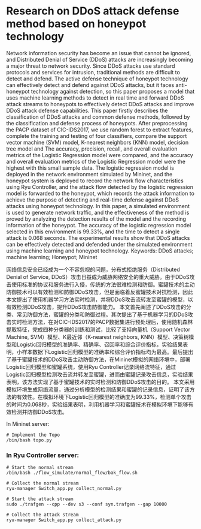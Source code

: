 # Research on DDoS attack defense method based on honeypot technology
Network information security has become an issue that cannot be ignored, and Distributed Denial of Service (DDoS) attacks are increasingly becoming a major threat to network security. Since DDoS attacks use standard protocols and services for intrusion, traditional methods are difficult to detect and defend. The active defense technique of honeypot technology can effectively detect and defend against DDoS attacks, but it faces anti-honeypot technology against detection, so this paper proposes a model that uses machine learning methods to detect in real time and forward DDoS attack streams to honeypots to effectively detect DDoS attacks and improve DDoS attack defense capabilities.
This paper firstly describes the classification of DDoS attacks and common defense methods, followed by the classification and defense process of honeypots. After preprocessing the PACP dataset of CIC-IDS2017, we use random forest to extract features, complete the training and testing of four classifiers, compare the support vector machine (SVM) model, K-nearest neighbors (KNN) model, decision tree model and The accuracy, precision, recall, and overall evaluation metrics of the Logistic Regression model were compared, and the accuracy and overall evaluation metrics of the Logistic Regression model were the highest with this small sample data. The logistic regression model is deployed in the network environment simulated by Mininet, and the honeypot system is deployed to record the network flow characteristics using Ryu Controller, and the attack flow detected by the logistic regression model is forwarded to the honeypot, which records the attack information to achieve the purpose of detecting and real-time defense against DDoS attacks using honeypot technology.
In this paper, a simulated environment is used to generate network traffic, and the effectiveness of the method is proved by analyzing the detection results of the model and the recording information of the honeypot. The accuracy of the logistic regression model selected in this environment is 99.33%, and the time to detect a single attack is 0.068 seconds. The experimental results show that DDoS attacks can be effectively detected and defended under the simulated environment using machine learning and honeypot technology.
Keywords: DDoS attacks; machine learning; Honeypot; Mininet


网络信息安全已经成为一个不容忽视的问题，分布式拒绝服务（Distributed Denial of Service, DDoS）攻击日益成为威胁网络安全的重大威胁。由于DDoS攻击使用标准的协议和服务进行入侵，传统的方法很难检测和防御。蜜罐技术的主动防御技术可以有效检测和防御DDoS攻击，但是面临着反蜜罐技术对抗检测，因此本文提出了使用机器学习方法实时检测，并将DDoS攻击流转发至蜜罐的模型，以有效检测DDoS攻击，提升DDoS攻击防御能力。
本文首先阐述了DDoS攻击的分类、常见防御方法，蜜罐的分类和防御过程。其次提出了基于机器学习的DDoS攻击实时检测方法，在对CIC-IDS2017的PACP数据集进行预处理后，使用随机森林提取特征，完成四种分类器的训练和测试，比较了支持向量机（Support Vector Machine, SVM）模型、K最近邻（K-nearest neighbors, KNN）模型、决策树模型和Logistic回归模型的准确率、精确率、召回率和综合评价指标，实验结果表明，小样本数据下Logistic回归模型的准确率和综合评价指标均为最高。最后提出了基于蜜罐技术的DDoS攻击主动防御方法，在Mininet模拟的网络环境中，部署Logistic回归模型和蜜罐系统，使用Ryu Controller记录网络流特征，通过Logistic回归模型检测攻击流并转发至蜜罐，进而由蜜罐记录攻击信息，实验结果表明，该方法实现了基于蜜罐技术的实时检测和防御DDoS攻击的目的。
本文采用模拟环境生成网络流量，通过分析模型的检测结果和蜜罐的记录信息，证明了该方法的有效性。在模拟环境下Logistic回归模型的准确度为99.33%，检测单个攻击的时间为0.068秒，实验结果表明，利用机器学习和蜜罐技术在模拟环境下能够有效检测并防御DDoS攻击。

In Mininet server:

``` shell
# Implement the Topo
/bin/bash topo.py
```

### In Ryu Controller server:
```shell
# Start the normal stream
/bin/bash ./flow_simulate/normal_flow/bak_flow.sh
```

```shell
# Collect the normal stream
ryu-manager Switch_app.py collect_normal.py
```

```shell
# Start the attack stream
sudo ./trafgen --cpp --dev s3 --conf syn.trafgen --gap 10000
```

```shell
# Collect the attack stream
ryu-manager Switch_app.py collect_attack.py
```


